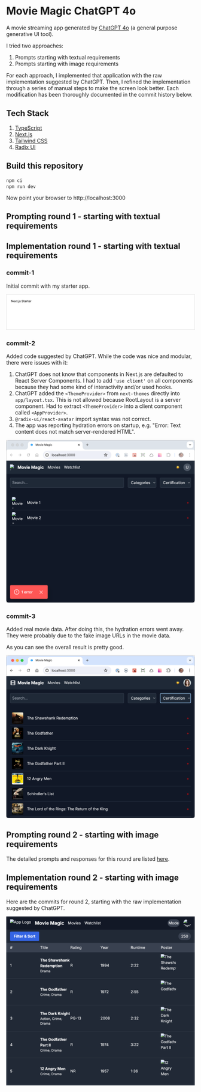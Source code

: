 # Movie Magic ChatGPT 4o

A movie streaming app generated by [ChatGPT 4o](https://chatgpt.com) (a general
purpose generative UI tool).

I tried two approaches:

1. Prompts starting with textual requirements
2. Prompts starting with image requirements

For each approach, I implemented that application with the raw implementation
suggested by ChatGPT. Then, I refined the implementation through a series of
manual steps to make the screen look better. Each modification has been
thoroughly documented in the commit history below.

## Tech Stack

1. [TypeScript](https://www.typescriptlang.org/)
2. [Next.js](https://nextjs.org/)
3. [Tailwind CSS](https://tailwindcss.com/)
4. [Radix UI](https://www.radix-ui.com/primitives)

## Build this repository

```shell
npm ci
npm run dev
```

Now point your browser to http://localhost:3000

## Prompting round 1 - starting with textual requirements

## Implementation round 1 - starting with textual requirements

### commit-1

Initial commit with my starter app.

![Screenshot](assets/screenshot.png)

### commit-2

Added code suggested by ChatGPT. While the code was nice and modular, there were
issues with it:

1. ChatGPT does not know that components in Next.js are defaulted to React
   Server Components. I had to add `'use client'` on all components because they
   had some kind of interactivity and/or used hooks.
2. ChatGPT added the `<ThemeProvider>` from `next-themes` directly into
   `app/layout.tsx`. This is not allowed because RootLayout is a server
   component. Had to extract `<ThemeProvider>` into a client component called
   `<AppProvider>`.
3. `@radix-ui/react-avatar` import syntax was not correct.
4. The app was reporting hydration errors on startup, e.g. "Error: Text content
   does not match server-rendered HTML".

![commit-2](assets/commit-2.png)

### commit-3

Added real movie data. After doing this, the hydration errors went away. They
were probably due to the fake image URLs in the movie data.

As you can see the overall result is pretty good.

![commit-3](assets/commit-3.png)

## Prompting round 2 - starting with image requirements

The detailed prompts and responses for this round are listed
[here](./chatgpt-4o-start-with-image-as-requirements.md).

## Implementation round 2 - starting with image requirements

Here are the commits for round 2, starting with the raw implementation suggested
by ChatGPT.

![commit-4](assets/commit-4.png)
